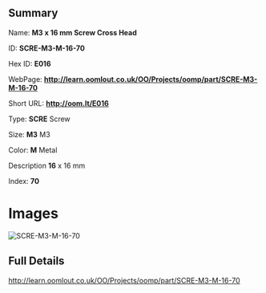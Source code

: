 

## Summary
 
Name: __M3 x 16 mm Screw Cross Head__

ID: __SCRE-M3-M-16-70__

Hex ID: __E016__

WebPage: __http://learn.oomlout.co.uk/OO/Projects/oomp/part/SCRE-M3-M-16-70__

Short URL: __http://oom.lt/E016__


Type: __SCRE__ Screw 

Size: __M3__ M3 

Color: __M__ Metal 

Description __16__ x 16 mm 

Index: __70__


# Images
![SCRE-M3-M-16-70](http://oomlout.com/oomp-gen/parts/SCRE-M3-M-16-70/SCRE-M3-M-16-70_420.jpg)



## Full Details

 http://learn.oomlout.co.uk/OO/Projects/oomp/part/SCRE-M3-M-16-70














